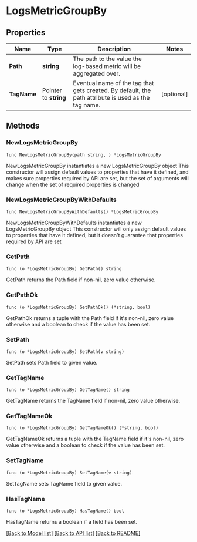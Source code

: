 # LogsMetricGroupBy

## Properties

Name | Type | Description | Notes
------------ | ------------- | ------------- | -------------
**Path** | **string** | The path to the value the log-based metric will be aggregated over. | 
**TagName** | Pointer to **string** | Eventual name of the tag that gets created. By default, the path attribute is used as the tag name. | [optional] 

## Methods

### NewLogsMetricGroupBy

`func NewLogsMetricGroupBy(path string, ) *LogsMetricGroupBy`

NewLogsMetricGroupBy instantiates a new LogsMetricGroupBy object
This constructor will assign default values to properties that have it defined,
and makes sure properties required by API are set, but the set of arguments
will change when the set of required properties is changed

### NewLogsMetricGroupByWithDefaults

`func NewLogsMetricGroupByWithDefaults() *LogsMetricGroupBy`

NewLogsMetricGroupByWithDefaults instantiates a new LogsMetricGroupBy object
This constructor will only assign default values to properties that have it defined,
but it doesn't guarantee that properties required by API are set

### GetPath

`func (o *LogsMetricGroupBy) GetPath() string`

GetPath returns the Path field if non-nil, zero value otherwise.

### GetPathOk

`func (o *LogsMetricGroupBy) GetPathOk() (*string, bool)`

GetPathOk returns a tuple with the Path field if it's non-nil, zero value otherwise
and a boolean to check if the value has been set.

### SetPath

`func (o *LogsMetricGroupBy) SetPath(v string)`

SetPath sets Path field to given value.


### GetTagName

`func (o *LogsMetricGroupBy) GetTagName() string`

GetTagName returns the TagName field if non-nil, zero value otherwise.

### GetTagNameOk

`func (o *LogsMetricGroupBy) GetTagNameOk() (*string, bool)`

GetTagNameOk returns a tuple with the TagName field if it's non-nil, zero value otherwise
and a boolean to check if the value has been set.

### SetTagName

`func (o *LogsMetricGroupBy) SetTagName(v string)`

SetTagName sets TagName field to given value.

### HasTagName

`func (o *LogsMetricGroupBy) HasTagName() bool`

HasTagName returns a boolean if a field has been set.


[[Back to Model list]](../README.md#documentation-for-models) [[Back to API list]](../README.md#documentation-for-api-endpoints) [[Back to README]](../README.md)


